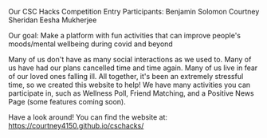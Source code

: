 Our CSC Hacks Competition Entry
Participants: Benjamin Solomon  Courtney Sheridan   Eesha Mukherjee

Our goal:
Make a platform with fun activities that can improve people's moods/mental wellbeing during covid and beyond

Many of us don't have as many social interactions as we used to. Many of us have had our plans cancelled time and time again. Many of us live in fear of our loved ones falling ill. 
All together, it's been an extremely stressful time, so we created this website to help! 
We have many activities you can participate in, such as Wellness Poll, Friend Matching, and a Positive News Page (some features coming soon). 

Have a look around! You can find the website at: https://courtney4150.github.io/cschacks/
